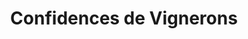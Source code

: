 ---
title: "Confidences de Vignerons"
url: /saint-valery-en-caux/confidences-de-vignerons/
shop: boissons
---